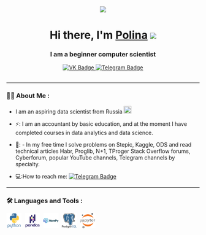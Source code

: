 <div id="header" align="center">
  <img src="https://media.giphy.com/media/LMcB8XospGZO8UQq87/giphy.gif" width="300"/>
</div>

<h1 align="center">Hi there, I'm <a href="https://daniilshat.ru/" target="_blank">Polina</a> 
<img src="https://github.com/blackcater/blackcater/raw/main/images/Hi.gif" height="32"/></h1>
<h3 align="center">I am a beginner computer scientist </h3>
<div id="header" align="center">
  

  
<div id="badges">
  <a href="https://vk.com/id134089170">
    <img src="https://img.shields.io/badge/VK-blue?style=for-the-badge&logo=vk&logoColor=white" alt="VK Badge"/>
  </a>
  <a href="https://t.me/smolchonok">
    <img src="https://img.shields.io/badge/Telegram-blue?style=for-the-badge&logo=telegram&logoColor=white" alt="Telegram Badge"/>
  </a>
</div>

<img src="https://komarev.com/ghpvc/?username=Polina1305&style=flat-square&color=blue" alt=""/>
  
 </div id="header"> 
 
---


### :woman_technologist: About Me :

- I am an aspiring data scientist from Russia  <img src="https://cdn.jsdelivr.net/npm/openmoji@12.4.0/color/svg/1F1F7-1F1FA.svg" width="20" height="20"/> 

- ⚡: I am an accountant by basic education, and at the moment I have completed courses in data analytics and data science.

- 📖: - In my free time I solve problems on Stepic, Kaggle, ODS and read technical articles Habr, Proglib, N+1, TProger Stack Overflow forums, Cyberforum, popular YouTube channels, Telegram channels by specialty.

- 💻:How to reach me: [![Telegram Badge](https://img.shields.io/badge/Telegram-blue?style=for-the-badge&logo=telegram&logoColor=white)](https://t.me/smolchonok)


---

### :hammer_and_wrench: Languages and Tools :

<div>
  <img src="https://github.com/devicons/devicon/blob/master/icons/python/python-original-wordmark.svg" title="Python" alt="Python" width="40" height="40"/>&nbsp;
  <img src="https://github.com/devicons/devicon/blob/master/icons/pandas/pandas-original-wordmark.svg" title="Pandas" alt="Pandas" width="40" height="40"/>&nbsp;
  <img src="https://github.com/devicons/devicon/blob/master/icons/numpy/numpy-original-wordmark.svg" title="NumPy" alt="NumPy" width="40" height="40"/>&nbsp;
  <img src="https://github.com/devicons/devicon/blob/master/icons/postgresql/postgresql-original-wordmark.svg" title="Posgres SQL" alt="Posgres SQL" width="40" height="40"/>&nbsp;
  <img src="https://github.com/devicons/devicon/blob/master/icons/jupyter/jupyter-original-wordmark.svg" title="Jupyter" alt="Jupyter" width="40" height="40"/>&nbsp;
</div>
